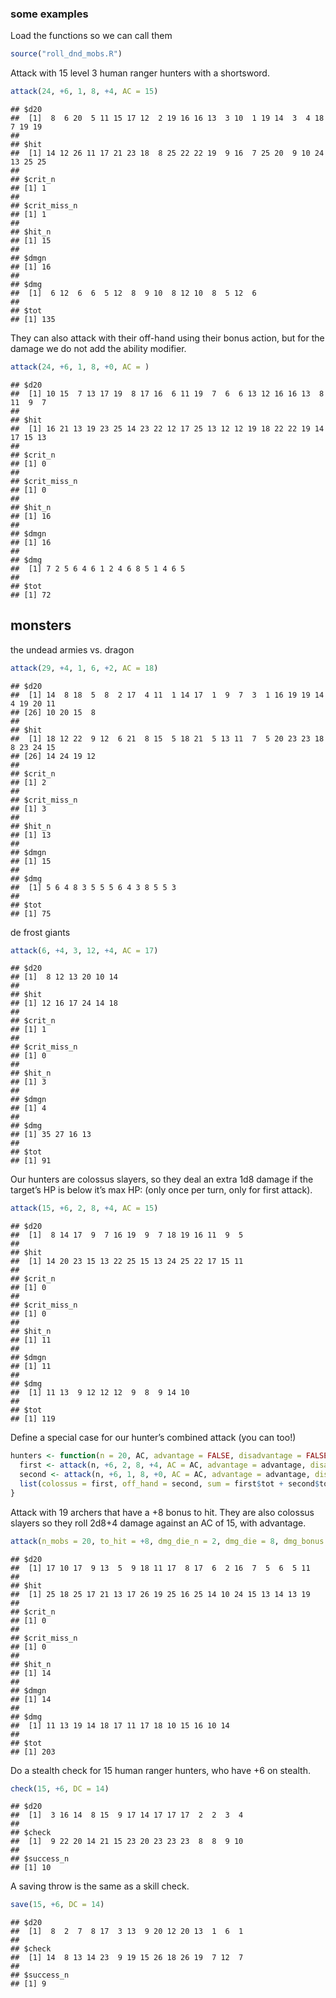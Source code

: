 ### some examples

Load the functions so we can call them

``` r
source("roll_dnd_mobs.R")
```

Attack with 15 level 3 human ranger hunters with a shortsword.

``` r
attack(24, +6, 1, 8, +4, AC = 15)
```

    ## $d20
    ##  [1]  8  6 20  5 11 15 17 12  2 19 16 16 13  3 10  1 19 14  3  4 18  7 19 19
    ## 
    ## $hit
    ##  [1] 14 12 26 11 17 21 23 18  8 25 22 22 19  9 16  7 25 20  9 10 24 13 25 25
    ## 
    ## $crit_n
    ## [1] 1
    ## 
    ## $crit_miss_n
    ## [1] 1
    ## 
    ## $hit_n
    ## [1] 15
    ## 
    ## $dmgn
    ## [1] 16
    ## 
    ## $dmg
    ##  [1]  6 12  6  6  5 12  8  9 10  8 12 10  8  5 12  6
    ## 
    ## $tot
    ## [1] 135

They can also attack with their off-hand using their bonus action, but
for the damage we do not add the ability modifier.

``` r
attack(24, +6, 1, 8, +0, AC = )
```

    ## $d20
    ##  [1] 10 15  7 13 17 19  8 17 16  6 11 19  7  6  6 13 12 16 16 13  8 11  9  7
    ## 
    ## $hit
    ##  [1] 16 21 13 19 23 25 14 23 22 12 17 25 13 12 12 19 18 22 22 19 14 17 15 13
    ## 
    ## $crit_n
    ## [1] 0
    ## 
    ## $crit_miss_n
    ## [1] 0
    ## 
    ## $hit_n
    ## [1] 16
    ## 
    ## $dmgn
    ## [1] 16
    ## 
    ## $dmg
    ##  [1] 7 2 5 6 4 6 1 2 4 6 8 5 1 4 6 5
    ## 
    ## $tot
    ## [1] 72

## monsters

the undead armies vs. dragon

``` r
attack(29, +4, 1, 6, +2, AC = 18)
```

    ## $d20
    ##  [1] 14  8 18  5  8  2 17  4 11  1 14 17  1  9  7  3  1 16 19 19 14  4 19 20 11
    ## [26] 10 20 15  8
    ## 
    ## $hit
    ##  [1] 18 12 22  9 12  6 21  8 15  5 18 21  5 13 11  7  5 20 23 23 18  8 23 24 15
    ## [26] 14 24 19 12
    ## 
    ## $crit_n
    ## [1] 2
    ## 
    ## $crit_miss_n
    ## [1] 3
    ## 
    ## $hit_n
    ## [1] 13
    ## 
    ## $dmgn
    ## [1] 15
    ## 
    ## $dmg
    ##  [1] 5 6 4 8 3 5 5 5 6 4 3 8 5 5 3
    ## 
    ## $tot
    ## [1] 75

de frost giants

``` r
attack(6, +4, 3, 12, +4, AC = 17)
```

    ## $d20
    ## [1]  8 12 13 20 10 14
    ## 
    ## $hit
    ## [1] 12 16 17 24 14 18
    ## 
    ## $crit_n
    ## [1] 1
    ## 
    ## $crit_miss_n
    ## [1] 0
    ## 
    ## $hit_n
    ## [1] 3
    ## 
    ## $dmgn
    ## [1] 4
    ## 
    ## $dmg
    ## [1] 35 27 16 13
    ## 
    ## $tot
    ## [1] 91

Our hunters are colossus slayers, so they deal an extra 1d8 damage if
the target’s HP is below it’s max HP: (only once per turn, only for
first attack).

``` r
attack(15, +6, 2, 8, +4, AC = 15)
```

    ## $d20
    ##  [1]  8 14 17  9  7 16 19  9  7 18 19 16 11  9  5
    ## 
    ## $hit
    ##  [1] 14 20 23 15 13 22 25 15 13 24 25 22 17 15 11
    ## 
    ## $crit_n
    ## [1] 0
    ## 
    ## $crit_miss_n
    ## [1] 0
    ## 
    ## $hit_n
    ## [1] 11
    ## 
    ## $dmgn
    ## [1] 11
    ## 
    ## $dmg
    ##  [1] 11 13  9 12 12 12  9  8  9 14 10
    ## 
    ## $tot
    ## [1] 119

Define a special case for our hunter’s combined attack (you can too!)

``` r
hunters <- function(n = 20, AC, advantage = FALSE, disadvantage = FALSE) {
  first <- attack(n, +6, 2, 8, +4, AC = AC, advantage = advantage, disadvantage = disadvantage)
  second <- attack(n, +6, 1, 8, +0, AC = AC, advantage = advantage, disadvantage = disadvantage)
  list(colossus = first, off_hand = second, sum = first$tot + second$tot)
}
```

Attack with 19 archers that have a +8 bonus to hit. They are also
colossus slayers so they roll 2d8+4 damage against an AC of 15, with
advantage.

``` r
attack(n_mobs = 20, to_hit = +8, dmg_die_n = 2, dmg_die = 8, dmg_bonus = +4, AC = 15)
```

    ## $d20
    ##  [1] 17 10 17  9 13  5  9 18 11 17  8 17  6  2 16  7  5  6  5 11
    ## 
    ## $hit
    ##  [1] 25 18 25 17 21 13 17 26 19 25 16 25 14 10 24 15 13 14 13 19
    ## 
    ## $crit_n
    ## [1] 0
    ## 
    ## $crit_miss_n
    ## [1] 0
    ## 
    ## $hit_n
    ## [1] 14
    ## 
    ## $dmgn
    ## [1] 14
    ## 
    ## $dmg
    ##  [1] 11 13 19 14 18 17 11 17 18 10 15 16 10 14
    ## 
    ## $tot
    ## [1] 203

Do a stealth check for 15 human ranger hunters, who have +6 on stealth.

``` r
check(15, +6, DC = 14)
```

    ## $d20
    ##  [1]  3 16 14  8 15  9 17 14 17 17 17  2  2  3  4
    ## 
    ## $check
    ##  [1]  9 22 20 14 21 15 23 20 23 23 23  8  8  9 10
    ## 
    ## $success_n
    ## [1] 10

A saving throw is the same as a skill check.

``` r
save(15, +6, DC = 14)
```

    ## $d20
    ##  [1]  8  2  7  8 17  3 13  9 20 12 20 13  1  6  1
    ## 
    ## $check
    ##  [1] 14  8 13 14 23  9 19 15 26 18 26 19  7 12  7
    ## 
    ## $success_n
    ## [1] 9
